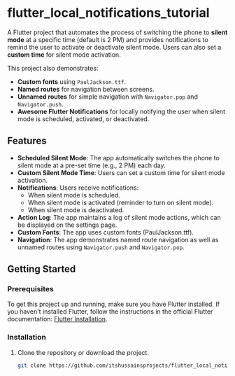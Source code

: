 # flutter_local_notifications_tutorial

A Flutter project that automates the process of switching the phone to **silent mode** at a specific time (default is 2 PM) and provides notifications to remind the user to activate or deactivate silent mode. Users can also set a **custom time** for silent mode activation.

This project also demonstrates:
- **Custom fonts** using `PaulJackson.ttf`.
- **Named routes** for navigation between screens.
- **Unnamed routes** for simple navigation with `Navigator.pop` and `Navigator.push`.
- **Awesome Flutter Notifications** for locally notifying the user when silent mode is scheduled, activated, or deactivated.

## Features

- **Scheduled Silent Mode**: The app automatically switches the phone to silent mode at a pre-set time (e.g., 2 PM) each day.
- **Custom Silent Mode Time**: Users can set a custom time for silent mode activation.
- **Notifications**: Users receive notifications:
  - When silent mode is scheduled.
  - When silent mode is activated (reminder to turn on silent mode).
  - When silent mode is deactivated.
- **Action Log**: The app maintains a log of silent mode actions, which can be displayed on the settings page.
- **Custom Fonts**: The app uses custom fonts (PaulJackson.ttf).
- **Navigation**: The app demonstrates named route navigation as well as unnamed routes using `Navigator.push` and `Navigator.pop`.

## Getting Started

### Prerequisites

To get this project up and running, make sure you have Flutter installed. If you haven't installed Flutter, follow the instructions in the official Flutter documentation: [Flutter Installation](https://flutter.dev/docs/get-started/install).

### Installation

1. Clone the repository or download the project.

   ```bash
   git clone https://github.com/itshussainsprojects/flutter_local_notifications_tutorial.git
